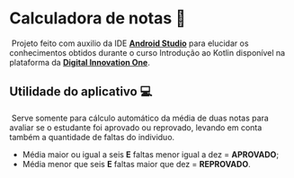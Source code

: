 # Calculadora de notas :calling:



​	Projeto feito com auxilio da IDE **[Android Studio](https://developer.android.com/studio?hl=pt&gclid=Cj0KCQiAyoeCBhCTARIsAOfpKxjSKWmN8jA-VzXIWRgTol76kdzCDKUltSfimSBrwL87Oi59ta6VhVEaAqQJEALw_wcB&gclsrc=aw.ds)** para elucidar os conhecimentos obtidos durante o curso Introdução ao Kotlin disponível na plataforma da **[Digital Innovation One](https://web.digitalinnovation.one/)**.



## Utilidade do aplicativo :computer:



​	Serve somente para cálculo automático da média de duas notas para avaliar se o estudante foi aprovado ou reprovado, levando em conta também a quantidade de faltas do individuo.

- Média maior ou igual a seis **E** faltas menor igual a dez =  **APROVADO**;
- Média menor que seis **E** faltas maior que dez = **REPROVADO**.

